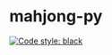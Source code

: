 # mahjong-py

[![Code style: black](https://img.shields.io/badge/code%20style-black-000000.svg)](https://github.com/psf/black)
